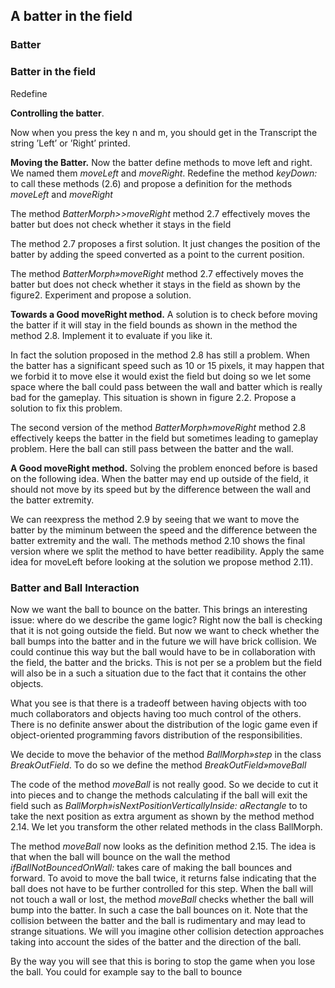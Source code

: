 ## A batter in the field

### Batter


### Batter in the field

Redefine

**Controlling the batter**.


Now when you press the key n and m, you should get in the Transcript the string 
’Left’ or ’Right’ printed.


**Moving the Batter.** Now the batter define methods to move left and right. We 
named them *moveLeft* and *moveRight*. Redefine the method *keyDown:* to call 
these methods (2.6) and propose a definition for the methods *moveLeft* and 
*moveRight*

The method *BatterMorph>>moveRight* method 2.7 effectively moves the batter but 
does not check whether it stays in the field


The method 2.7 proposes a first solution. It just changes the position of the 
batter by adding the speed converted as a point to the current position.

The method *BatterMorph»moveRight* method 2.7 effectively moves the batter but 
does not check whether it stays in the field as shown by the figure2. Experiment 
and propose a solution.

**Towards a Good moveRight method.** A solution is to check before moving the 
batter if it will stay in the field bounds as shown in the method the method 
2.8. Implement it to evaluate if you like it.


In fact the solution proposed in the method 2.8 has still a problem. When the 
batter has a significant speed such as 10 or 15 pixels, it may happen that we 
forbid it to move else it would exist the field but doing so we let some space 
where the ball could pass between the wall and batter which is really bad for 
the gameplay. This situation is shown in figure 2.2. Propose a solution to fix 
this problem.

The second version of the method *BatterMorph»moveRight* method 2.8 effectively 
keeps the batter in the field but sometimes leading to gameplay problem. Here 
the ball can still pass between the batter and the wall.

**A Good moveRight method.** Solving the problem enonced before is based on the 
following idea.  When the batter may end up outside of the field, it should not 
move by its speed but by the difference between the wall and the batter 
extremity.

We can reexpress the method 2.9 by seeing that we want to move the batter by the 
miminum between the speed and the difference between the batter extremity and 
the wall. The methods method 2.10 shows the final version where we split the 
method to have better readibility. Apply the same idea for moveLeft before 
looking at the solution we propose method 2.11).

### Batter and Ball Interaction

Now we want the ball to bounce on the batter. This brings an interesting issue: 
where do we describe the game logic? Right now the ball is checking that it is 
not going outside the field. But now we want to check whether the ball bumps 
into the batter and in the future we will have brick collision. We could 
continue this way but the ball would have to be in collaboration with the field, 
the batter and the bricks. This is not per se a problem but the field will also 
be in a such a situation due to the fact that it contains the other objects.

What you see is that there is a tradeoff between having objects with too much 
collaborators and objects having too much control of the others. There is no 
definite answer about the distribution of the logic game even if object-oriented 
programming favors distribution of the responsibilities.

We decide to move the behavior of the method *BallMorph»step* in the class 
*BreakOutField*.  To do so we define the method *BreakOutField»moveBall*


The code of the method *moveBall* is not really good. So we decide to cut it 
into pieces and to change the methods calculating if the ball will exit the 
field such as *BallMorph»isNextPositionVerticallyInside: aRectangle* to to take 
the next position as extra argument as shown by the method method 2.14. We let 
you transform the other related methods in the class BallMorph.

The method *moveBall* now looks as the definition method 2.15. The idea is that 
when the ball will bounce on the wall the method *ifBallNotBouncedOnWall:* takes 
care of making the ball bounces and forward. To avoid to move the ball twice, it 
returns false indicating that the ball does not have to be further controlled 
for this step. When the ball will not touch a wall or lost, the method 
*moveBall* checks whether the ball will bump into the batter. In such a case the 
ball bounces on it. Note that the collision between the batter and the ball is 
rudimentary and may lead to strange situations. We will you imagine other 
collision detection approaches taking into account the sides of the batter and 
the direction of the ball.

By the way you will see that this is boring to stop the game when you lose the 
ball. You could for example say to the ball to bounce
